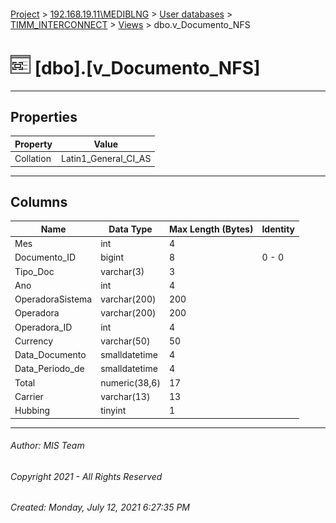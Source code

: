 #### 

[Project](../../../../index.md) > [192.168.19.11\\MEDIBLNG](../../../index.md) > [User databases](../../index.md) > [TIMM_INTERCONNECT](../index.md) > [Views](Views.md) > dbo.v_Documento_NFS

# ![Views](../../../../Images/View32.png) [dbo].[v_Documento_NFS]

---

## <a name="#properties"></a>Properties

| Property | Value |
|---|---|
| Collation | Latin1_General_CI_AS |


---

## <a name="#columns"></a>Columns

| Name | Data Type | Max Length (Bytes) | Identity |
|---|---|---|---|
| Mes | int | 4 |  |
| Documento_ID | bigint | 8 | 0 - 0 |
| Tipo_Doc | varchar(3) | 3 |  |
| Ano | int | 4 |  |
| OperadoraSistema | varchar(200) | 200 |  |
| Operadora | varchar(200) | 200 |  |
| Operadora_ID | int | 4 |  |
| Currency | varchar(50) | 50 |  |
| Data_Documento | smalldatetime | 4 |  |
| Data_Periodo_de | smalldatetime | 4 |  |
| Total | numeric(38,6) | 17 |  |
| Carrier | varchar(13) | 13 |  |
| Hubbing | tinyint | 1 |  |


---

###### Author:  MIS Team

###### Copyright 2021 - All Rights Reserved

###### Created: Monday, July 12, 2021 6:27:35 PM

